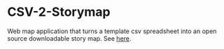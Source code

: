 # CSV-2-Storymap
Web map application that turns a template csv spreadsheet into an open source downloadable story map. See [here](https://jebowe3.github.io/CSV-2-Storymap/).
